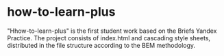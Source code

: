 # how-to-learn-plus

"Hhow-to-learn-plus" is the first student work based on the Briefs Yandex Practice. The project consists of index.html and cascading style sheets, distributed in the file structure according to the BEM methodology.
